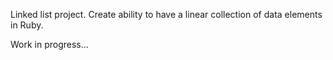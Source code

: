 Linked list project.
Create ability to have a linear collection of data elements in Ruby.

Work in progress...


